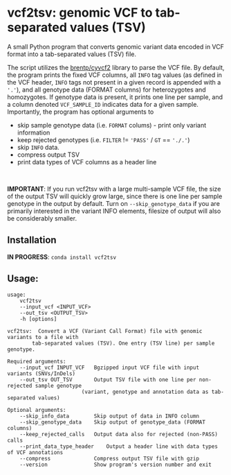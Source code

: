 # vcf2tsv: genomic VCF to tab-separated values (TSV)

A small Python program that converts genomic variant data encoded in VCF format into a tab-separated values (TSV) file.

The script utilizes the [brentp/cyvcf2](https://github.com/brentp/cyvcf2) library to parse the VCF file. By default, the program prints the fixed VCF columns, all `INFO` tag values (as defined in the VCF header, `INFO` tags not present in a given record is appended with a `'.'`), and all genotype data (FORMAT columns) for heterozygotes and homozygotes. If genotype data is present, it prints one line per sample, and a column denoted `VCF_SAMPLE_ID` indicates data for a given sample. Importantly, the program has optional arguments to

* skip sample genotype data (i.e. `FORMAT` colums) - print only variant information
* keep rejected genotypes (i.e. `FILTER` != ``'PASS'`` / `GT` == `'./.'`)
* skip `INFO` data.
* compress output TSV
* print data types of VCF columns as a header line

<br>

__IMPORTANT__: If you run vcf2tsv with a large multi-sample VCF file, the size of the output TSV will quickly grow large, since there is one line per sample genotype in the output by default. Turn on `--skip_genotype_data` if you are primarily interested in the variant INFO elements, filesize of output will also be considerably smaller.

## Installation

**IN PROGRESS**:
`conda install vcf2tsv`

## Usage:

	usage:
		vcf2tsv
		--input_vcf <INPUT_VCF>
		--out_tsv <OUTPUT_TSV>
		-h [options]

	vcf2tsv:  Convert a VCF (Variant Call Format) file with genomic variants to a file with
			tab-separated values (TSV). One entry (TSV line) per sample genotype.

	Required arguments:
		--input_vcf INPUT_VCF	Bgzipped input VCF file with input variants (SNVs/InDels)
		--out_tsv OUT_TSV     	Output TSV file with one line per non-rejected sample genotype
							(variant, genotype and annotation data as tab-separated values)

	Optional arguments:
		--skip_info_data      	Skip output of data in INFO column
		--skip_genotype_data  	Skip output of genotype_data (FORMAT columns)
		--keep_rejected_calls	Output data also for rejected (non-PASS) calls
		--print_data_type_header	Output a header line with data types of VCF annotations
		--compress            	Compress output TSV file with gzip
		--version             	Show program's version number and exit
